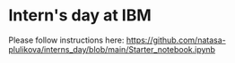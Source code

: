 # Intern's day at IBM

Please follow instructions here: https://github.com/natasa-plulikova/interns_day/blob/main/Starter_notebook.ipynb
